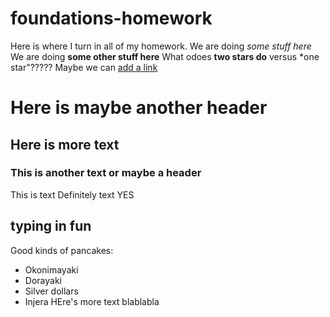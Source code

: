 # foundations-homework
Here is where I turn in all of my homework.
We are doing *some stuff here*
We are doing **some other stuff here**
What odoes **two stars do** versus *one star"?????
Maybe we can [add a link](http:www.google.com)
# Here is maybe another header
## Here is more text
### This is another text or maybe a header
This is text
Definitely text
YES
## typing in fun
Good kinds of pancakes:
* Okonimayaki
* Dorayaki
* Silver dollars
* Injera
HEre's more text
blablabla
